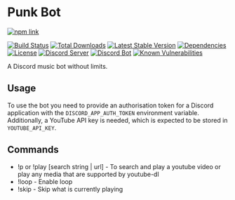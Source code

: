 # Punk Bot
[![npm link](https://nodei.co/npm/punk-bot.png?downloads=true&downloadRank=true)](https://www.npmjs.com/package/punk-bot)

[![Build Status](https://travis-ci.org/sasjafor/PunkBot.svg)](https://travis-ci.org/sasjafor/PunkBot) [![Total Downloads](https://img.shields.io/npm/dt/punk-bot.svg)](https://www.npmjs.com/package/punk-bot) [![Latest Stable Version](https://img.shields.io/npm/v/punk-bot.svg)](https://www.npmjs.com/package/punk-bot) [![Dependencies](https://david-dm.org/sasjafor/PunkBot/status.svg)](https://david-dm.org/sasjafor/PunkBot) [![License](https://img.shields.io/badge/license-GPL-lightgrey.svg)](https://opensource.org/licenses/gpl-license) [![Discord Server](https://discordapp.com/api/guilds/518113399448666113/embed.png)](https://discord.gg/qPxJfWw) [![Discord Bot](https://img.shields.io/badge/discord-bot-blue.svg)](https://discordapp.com/api/oauth2/authorize?client_id=431490929677959178&permissions=120937536&scope=bot) [![Known Vulnerabilities](https://snyk.io/test/github/sasjafor/PunkBot/badge.svg)](https://snyk.io/test/github/sasjafor/PunkBot)

A Discord music bot without limits.

## Usage
To use the bot you need to provide an authorisation token for a Discord application with the `DISCORD_APP_AUTH_TOKEN` environment variable. Additionally, a YouTube API key is needed, which is expected to be stored in `YOUTUBE_API_KEY`.

## Commands
* !p or !play [search string | url] - To search and play a youtube video or play any media that are supported by youtube-dl
* !loop - Enable loop
* !skip - Skip what is currently playing
